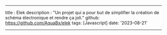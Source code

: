 ---

title : Elek
description : "Un projet qui a pour but de simplifier la création de schéma électronique et rendre ça joli."
github: https://github.com/AquaBx/elek
tags: [Javascript]
date: '2023-08-21'

---